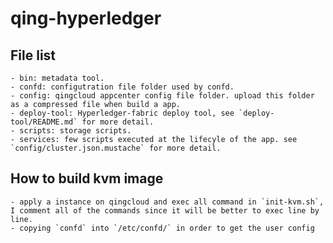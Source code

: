 # qing-hyperledger

## File list 
    - bin: metadata tool.
    - confd: configutration file folder used by confd.
    - config: qingcloud appcenter config file folder. upload this folder as a compressed file when build a app.
    - deploy-tool: Hyperledger-fabric deploy tool, see `deploy-tool/README.md` for more detail.
    - scripts: storage scripts.
    - services: few scripts executed at the lifecyle of the app. see `config/cluster.json.mustache` for more detail.

## How to build kvm image

    - apply a instance on qingcloud and exec all command in `init-kvm.sh`, I comment all of the commands since it will be better to exec line by line.
    - copying `confd` into `/etc/confd/` in order to get the user config